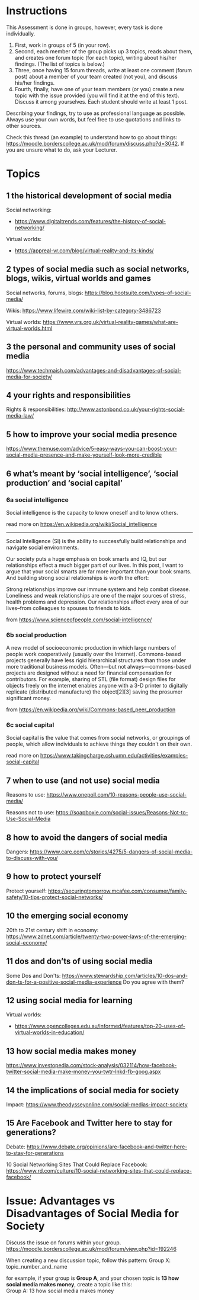 # Instructions

This Assessment is done in groups, however, every task is done individually.  

1. First, work in groups of 5 (in your row).  
1. Second, each member of the group picks up 3 topics, reads about them, and creates one forum topic (for each topic), writing about his/her findings. (The list of topics is below.)
1. Three, once having 15 forum threads, write at least one comment (forum post) about a member of your team created (not you), and discuss his/her findings.  
1. Fourth, finally, have one of your team members (or you) create a new topic with the issue provided (you will find it at the end of this text). Discuss it among yourselves. Each student should write at least 1 post.

Describing your findings, try to use as professional language as possible. Always use your own words, but feel free to use quotations and links to other sources.  

Check this thread (an example) to understand how to go about things: https://moodle.borderscollege.ac.uk/mod/forum/discuss.php?d=3042. If you are unsure what to do, ask your Lecturer.


# Topics

## 1 the historical development of social media

Social networking:
* https://www.digitaltrends.com/features/the-history-of-social-networking/

Virtual worlds:
* https://appreal-vr.com/blog/virtual-reality-and-its-kinds/


## 2 types of social media such as social networks, blogs, wikis, virtual worlds and games

Social networks, forums, blogs:
https://blog.hootsuite.com/types-of-social-media/

Wikis:
https://www.lifewire.com/wiki-list-by-category-3486723

Virtual worlds:
https://www.vrs.org.uk/virtual-reality-games/what-are-virtual-worlds.html


## 3 the personal and community uses of social media

https://www.techmaish.com/advantages-and-disadvantages-of-social-media-for-society/


## 4 your rights and responsibilities

Rights & responsibilities:
http://www.astonbond.co.uk/your-rights-social-media-law/


## 5 how to improve your social media presence

https://www.themuse.com/advice/5-easy-ways-you-can-boost-your-social-media-presence-and-make-yourself-look-more-credible


## 6 what’s meant by ‘social intelligence’, ‘social production’ and ‘social capital’

### 6a social intelligence

Social intelligence is the capacity to know oneself and to know others.

read more on https://en.wikipedia.org/wiki/Social_intelligence

---

Social Intelligence (SI) is the ability to successfully build relationships and navigate social environments.

Our society puts a huge emphasis on book smarts and IQ, but our relationships effect a much bigger part of our lives. In this post, I want to argue that your social smarts are far more important than your book smarts. And building strong social relationships is worth the effort:

Strong relationships improve our immune system and help combat disease.
Loneliness and weak relationships are one of the major sources of stress, health problems and depression.
Our relationships affect every area of our lives–from colleagues to spouses to friends to kids.

from https://www.scienceofpeople.com/social-intelligence/


### 6b social production

A new model of socioeconomic production in which large numbers of people work cooperatively (usually over the Internet). Commons-based projects generally have less rigid hierarchical structures than those under more traditional business models. Often—but not always—commons-based projects are designed without a need for financial compensation for contributors. For example, sharing of STL (file format) design files for objects freely on the internet enables anyone with a 3-D printer to digitally replicate (distributed manufacture) the object[2][3] saving the prosumer significant money.

from https://en.wikipedia.org/wiki/Commons-based_peer_production

### 6c social capital

Social capital is the value that comes from social networks, or groupings of people, which allow individuals to achieve things they couldn't on their own.

read more on https://www.takingcharge.csh.umn.edu/activities/examples-social-capital


## 7 when to use (and not use) social media

Reasons to use: https://www.onepoll.com/10-reasons-people-use-social-media/

Reasons not to use:
https://soapboxie.com/social-issues/Reasons-Not-to-Use-Social-Media


## 8 how to avoid the dangers of social media

Dangers:
https://www.care.com/c/stories/4275/5-dangers-of-social-media-to-discuss-with-you/


## 9 how to protect yourself

Protect yourself:
https://securingtomorrow.mcafee.com/consumer/family-safety/10-tips-protect-social-networks/


## 10 the emerging social economy

20th to 21st century shift in economy:
https://www.zdnet.com/article/twenty-two-power-laws-of-the-emerging-social-economy/


## 11 dos and don’ts of using social media

Some Dos and Don'ts:
https://www.stewardship.com/articles/10-dos-and-don-ts-for-a-positive-social-media-experience
Do you agree with them?


## 12 using social media for learning

Virtual worlds:
* https://www.opencolleges.edu.au/informed/features/top-20-uses-of-virtual-worlds-in-education/


## 13 how social media makes money

https://www.investopedia.com/stock-analysis/032114/how-facebook-twitter-social-media-make-money-you-twtr-lnkd-fb-goog.aspx


## 14 the implications of social media for society

Impact:
https://www.theodysseyonline.com/social-medias-impact-society


## 15 Are Facebook and Twitter here to stay for generations?

Debate: https://www.debate.org/opinions/are-facebook-and-twitter-here-to-stay-for-generations

10 Social Networking Sites That Could Replace Facebook:
https://www.rd.com/culture/10-social-networking-sites-that-could-replace-facebook/


# Issue: Advantages vs Disadvantages of Social Media for Society

Discuss the issue on forums within your group.
https://moodle.borderscollege.ac.uk/mod/forum/view.php?id=192246  

When creating a new discussion topic, follow this pattern:
Group X: topic_number_and_name  

for example, if your group is **Group A**, and your chosen topic is **13 how social media makes money**, create a topic like this:  
Group A: 13 how social media makes money

